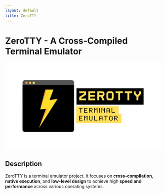 ```yaml
---
layout: default
title: ZeroTTY
---
```


# ZeroTTY - A Cross-Compiled Terminal Emulator

![Logo](images/zerotty.png)

## Description
ZeroTTY is a terminal emulator project. It focuses on **cross-compilation**, **native execution**, and **low-level design** to achieve high **speed and performance** across various operating systems.

